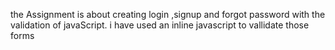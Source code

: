 the Assignment is about creating login ,signup and forgot password with the validation of javaScript.
i have used an inline javascript to vallidate those forms
